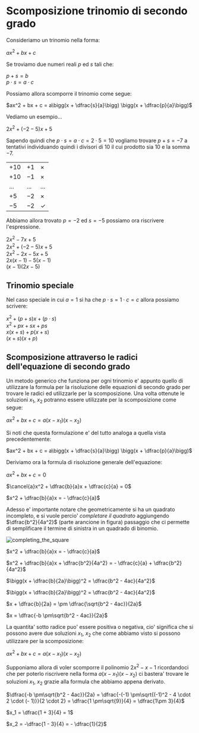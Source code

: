 # Scomposizione trinomio di secondo grado  

Consideriamo un trinomio nella forma:  

$ax^2 + bx + c$  

Se troviamo due numeri reali $p$ ed $s$ tali che:  

$p + s = b$  
$p \cdot s = a \cdot c$  

Possiamo allora scomporre il trinomio come segue:  

$ax^2 + bx + c = a\bigg(x + \dfrac{s}{a}\bigg) \bigg(x + \dfrac{p}{a}\bigg)$  

Vediamo un esempio...  

$2x^2 + (-2-5)x + 5$  

Sapendo quindi che $p \cdot s = a \cdot c = 2 \cdot 5 = 10$ vogliamo trovare $p + s = -7$ a tentativi individuando quindi i divisori di $10$ il cui prodotto sia $10$ e la somma $-7$.  

|       |      |              |
| ----- | ---- | ------------ |
| $+10$ | $+1$ | $\times$     |
| $+10$ | $-1$ | $\times$     |
| ...   | ...  | ...          |
| $+5$  | $-2$ | $\times$     |
| $-5$  | $-2$ | $\checkmark$ |

Abbiamo allora trovato $p = -2$ ed $s = -5$ possiamo ora riscrivere l'espressione.  

$2x^2 - 7x + 5$  
$2x^2 + (-2-5)x + 5$  
$2x^2 -2x -5x + 5$  
$2x(x - 1) - 5(x - 1)$  
$(x - 1)(2x - 5)$  

## Trinomio speciale  

Nel caso speciale in cui $a = 1$ si ha che $p \cdot s = 1 \cdot c = c$ allora possiamo scrivere:  

$x^2 + (p + s)x + (p \cdot s)$  
$x^2 + px + sx + ps$  
$x(x + s) + p(x + s)$  
$(x + s)(x + p)$  
 

## Scomposizione attraverso le radici dell'equazione di secondo grado  

Un metodo generico che funziona per ogni trinomio e' appunto quello di utilizzare la formula per la risoluzione delle equazioni di secondo grado per trovare le radici ed utilizzarle per la scomposizione. Una volta ottenute le soluzioni $x_1,\ x_2$ potranno essere utilizzate per la scomposizione come segue:  

$ax^2 + bx + c = a(x - x_1)(x - x_2)$  

Si noti che questa formulazione e' del tutto analoga a quella vista precedentemente:  

$ax^2 + bx + c = a\bigg(x + \dfrac{s}{a}\bigg) \bigg(x + \dfrac{p}{a}\bigg)$  

Deriviamo ora la formula di risoluzione generale dell'equazione:  

$ax^2 + bx + c = 0$  

$\cancel{a}x^2 + \dfrac{b}{a}x + \dfrac{c}{a} = 0$  

$x^2 + \dfrac{b}{a}x = - \dfrac{c}{a}$  

Adesso e' importante notare che geometricamente si ha un quadrato incompleto, e si vuole percio' *completare il quadrato* aggiungendo $\dfrac{b^2}{4a^2}$ (parte arancione in figura) passaggio che ci permette di semplificare il termine di sinistra in un quadrado di binomio.  

![completing_the_square](https://user-images.githubusercontent.com/7195133/224638542-8126aaf5-6a56-46bc-bb35-848f0c9acbac.jpg)  

$x^2 + \dfrac{b}{a}x = - \dfrac{c}{a}$  

$x^2 + \dfrac{b}{a}x + \dfrac{b^2}{4a^2} = - \dfrac{c}{a} + \dfrac{b^2}{4a^2}$  

$\bigg(x + \dfrac{b}{2a}\bigg)^2 = \dfrac{b^2 - 4ac}{4a^2}$  

$\bigg(x + \dfrac{b}{2a}\bigg)^2 = \dfrac{b^2 - 4ac}{4a^2}$  

$x + \dfrac{b}{2a} = \pm \dfrac{\sqrt{b^2 - 4ac}}{2a}$  

$x = \dfrac{-b \pm\sqrt{b^2 - 4ac}}{2a}$  

La quantita' sotto radice puo' essere positiva o negativa, cio' significa che si possono avere due soluzioni $x_1,\ x_2$ che come abbiamo visto si possono utilizzare per la scomposizione:  

$ax^2 + bx + c = a(x - x_1)(x - x_2)$  

Supponiamo allora di voler scomporre il polinomio $2x^2 - x -1$ ricordandoci che per poterlo riscrivere nella forma $a(x - x_1)(x - x_2)$ ci bastera' trovare le soluzioni $x_1,\ x_2$ grazie alla formula che abbiamo appena derivato.  

$\dfrac{-b \pm\sqrt{b^2 - 4ac}}{2a} = \dfrac{-(-1) \pm\sqrt{(-1)^2 - 4 \cdot 2 \cdot (- 1)}}{2 \cdot 2} = \dfrac{1 \pm\sqrt{9}}{4} = \dfrac{1\pm 3}{4}$  

$x_1 = \dfrac{1 + 3}{4} = 1$  

$x_2 = -\dfrac{1 - 3}{4} = - \dfrac{1}{2}$  